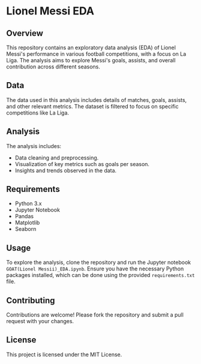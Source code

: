 
# Lionel Messi EDA

## Overview
This repository contains an exploratory data analysis (EDA) of Lionel Messi's performance in various football competitions, with a focus on La Liga. The analysis aims to explore Messi's goals, assists, and overall contribution across different seasons.

## Data
The data used in this analysis includes details of matches, goals, assists, and other relevant metrics. The dataset is filtered to focus on specific competitions like La Liga.

## Analysis
The analysis includes:
- Data cleaning and preprocessing.
- Visualization of key metrics such as goals per season.
- Insights and trends observed in the data.

## Requirements
- Python 3.x
- Jupyter Notebook
- Pandas
- Matplotlib
- Seaborn

## Usage
To explore the analysis, clone the repository and run the Jupyter notebook `GOAT(Lionel Messii)_EDA.ipynb`. Ensure you have the necessary Python packages installed, which can be done using the provided `requirements.txt` file.

## Contributing
Contributions are welcome! Please fork the repository and submit a pull request with your changes.

## License
This project is licensed under the MIT License.
